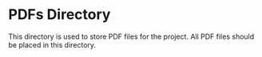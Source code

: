 # PDFs Directory

This directory is used to store PDF files for the project. 
All PDF files should be placed in this directory.

